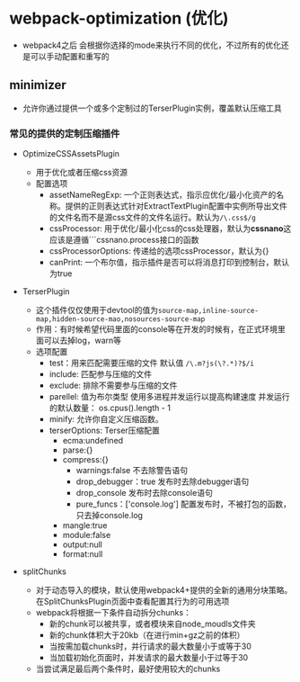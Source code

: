 # webpack-optimization (优化)

* webpack4之后 会根据你选择的mode来执行不同的优化，不过所有的优化还是可以手动配置和重写的

## minimizer

* 允许你通过提供一个或多个定制过的TerserPlugin实例，覆盖默认压缩工具

### 常见的提供的定制压缩插件

* OptimizeCSSAssetsPlugin
    - 用于优化或者压缩css资源
    - 配置选项
        - assetNameRegExp: 一个正则表达式，指示应优化/最小化资产的名称。提供的正则表达式针对ExtractTextPlugin配置中实例所导出文件的文件名而不是源css文件的文件名运行。默认为```/\.css$/g```
        - cssProcessor: 用于优化/最小化css的css处理器，默认为**cssnano**这应该是遵循```cssnano.process接口的函数
        - cssProcessorOptions: 传递给的选项cssProcessor，默认为{}
        - canPrint: 一个布尔值，指示插件是否可以将消息打印到控制台，默认为true

* TerserPlugin
    - 这个插件仅仅使用于devtool的值为```source-map,inline-source-map,hidden-source-mao,nosources-source-map```
    - 作用：有时候希望代码里面的console等在开发的时候有，在正式环境里面可以去掉log，warn等
    - 选项配置
        - test：用来匹配需要压缩的文件 默认值  ```/\.m?js(\?.*)?$/i```
        - include: 匹配参与压缩的文件
        - exclude: 排除不需要参与压缩的文件
        - parellel: 值为布尔类型 使用多进程并发运行以提高构建速度 并发运行的默认数量： os.cpus().length - 1  
        - minify: 允许你自定义压缩函数。
        - terserOptions: Terser压缩配置
            - ecma:undefined
            - parse:{}
            - compress:{}
                - warnings:false  不去除警告语句
                - drop_debugger：true 发布时去除debugger语句
                - drop_console 发布时去除console语句
                - pure_funcs：['console.log'] 配置发布时，不被打包的函数，只去掉console.log
            - mangle:true
            - module:false
            - output:null
            - format:null

* splitChunks
    - 对于动态导入的模块，默认使用webpack4+提供的全新的通用分块策略。在SplitChunksPlugin页面中查看配置其行为的可用选项
    - webpack将根据一下条件自动拆分chunks：
        - 新的chunk可以被共享，或者模块来自node_moudls文件夹
        - 新的chunk体积大于20kb（在进行min+gz之前的体积）
        - 当按需加载chunks时，并行请求的最大数量小于或等于30
        - 当加载初始化页面时，并发请求的最大数量小于过等于30
    - 当尝试满足最后两个条件时，最好使用较大的chunks
